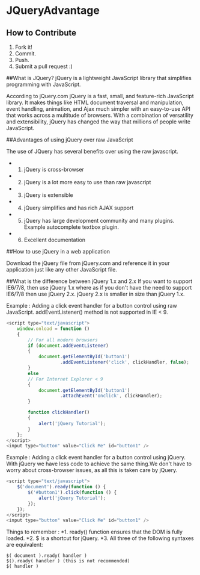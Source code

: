 # JQueryAdvantage

## How to Contribute

1. Fork it!
2. Commit.
3. Push.
5. Submit a pull request :)

##What is JQuery?
jQuery is a lightweight JavaScript library that simplifies programming with JavaScript.

According to jQuery.com
jQuery is a fast, small, and feature-rich JavaScript library. It makes things like HTML document traversal and manipulation, event handling, animation, and Ajax much simpler with an easy-to-use API that works across a multitude of browsers. With a combination of versatility and extensibility, jQuery has changed the way that millions of people write JavaScript.

##Advantages of using jQuery over raw JavaScript

The use of JQuery has several benefits over using the raw javascript.
* 1. jQuery is cross-browser
* 2. jQuery is a lot more easy to use than raw javascript
* 3. jQuery is extensible
* 4. jQuery simplifies and has rich AJAX support
* 5. jQuery has large development community and many plugins. Example autocomplete textbox plugin.
* 6. Excellent documentation


##How to use jQuery in a web application

Download the jQuery file from jQuery.com and reference it in your application just like any other JavaScript file.

##What is the difference between jQuery 1.x and 2.x
If you want to support IE6/7/8, then use jQuery 1.x where as if you don't have the need to support IE6/7/8 then use jQuery 2.x. jQuery 2.x is smaller in size than jQuery 1.x.

Example : Adding a click event handler for a button control using raw JavaScript. addEventListener() method is not supported in IE < 9. 

```RegularJavascript.js
<script type="text/javascript">
    window.onload = function ()
    {
        // For all modern browsers
        if (document.addEventListener)
        {
            document.getElementById('button1')
                    .addEventListener('click', clickHandler, false);
        }
        else
        // For Internet Explorer < 9
        {
            document.getElementById('button1')
                    .attachEvent('onclick', clickHandler);
        }

        function clickHandler()
        {
            alert('jQuery Tutorial');
        }
    };
</script>
<input type="button" value="Click Me" id="button1" />
```

Example : Adding a click event handler for a button control using jQuery. With jQuery we have less code to achieve the same thing.We don't have to worry about cross-browser issues, as all this is taken care by jQuery.


```Jquery.js
<script type="text/javascript">
    $('document').ready(function () {
        $('#button1').click(function () {
            alert('jQuery Tutorial');
        });
    });
</script>
<input type="button" value="Click Me" id="button1" />
```

Things to remember :
*1. ready() function ensures that the DOM is fully loaded.
*2. $ is a shortcut for jQuery.
*3. All three of the following syntaxes are equivalent:
```
$( document ).ready( handler )
$().ready( handler ) (this is not recommended)
$( handler ) 
```